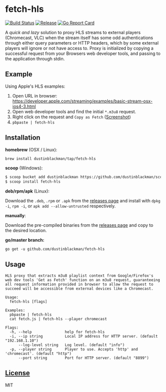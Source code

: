 # fetch-hls

[![Build Status](https://img.shields.io/github/workflow/status/dustinblackman/fetch-hls/Test?branch=master)](https://github.com/dustinblackman/fetch-hls/actions)
[![Release](https://img.shields.io/github/v/release/dustinblackman/fetch-hls)](https://github.com/dustinblackman/fetch-hls/releases)
[![Go Report Card](http://goreportcard.com/badge/dustinblackman/fetch-hls)](http://goreportcard.com/report/dustinblackman/fetch-hls)

A *quick and lazy* solution to proxy HLS streams to external players (Chromecast, VLC) when the stream itself has some odd authentications through either query parameters or HTTP headers, which by some external players will ignore or not have access to. Proxy is initialized by copying a successful request from your Browsers web developer tools, and passing to the application through stdin.

## Example

Using Apple's HLS examples:

1. Open URL in browser: https://developer.apple.com/streaming/examples/basic-stream-osx-ios4-3.html
2. Open web developer tools and find the initial `*.m3u8` request.
3. Right click on the request and `Copy as Fetch` ([Screenshot](https://i.imgur.com/FYl2Ovx.png))
4. `pbpaste | fetch-hls`

## Installation


**homebrew** (OSX / Linux):

```sh
brew install dustinblackman/tap/fetch-hls
```

**scoop** (Windows):

```sh
$ scoop bucket add dustinblackman https://github.com/dustinblackman/scoop-bucket.git
$ scoop install fetch-hls
```

**deb/rpm/apk** (Linux):

Download the `.deb`, `.rpm` or `.apk` from the [releases page](https://github.com/dustinblackman/fetch-hls/releases) and
install with `dpkg -i`, `rpm -i`, or `apk add --allow-untrusted` respectively.


**manually**:

Download the pre-compiled binaries from the [releases page](https://github.com/dustinblackman/fetch-hls/releases) and
copy to the desired location.

**go/master branch:**

```
go get -u github.com/dustinblackman/fetch-hls
```

## Usage

```
HLS proxy that extracts m3u8 playlist context from Google/Firefox's web dev tools 'Get as Fetch' function on an m3u8 request, guaranteeing all request information provided in browser to allow the request to succeed will be accessible from external devices like a Chromecast.

Usage:
  fetch-hls [flags]

Examples:
  pbpaste | fetch-hls
  cat fetch.js | fetch-hls --player chromecast

Flags:
  -h, --help               help for fetch-hls
  -i, --ip string          Local IP address for HTTP server. (default "192.168.1.10")
      --log-level string   Log level. (default "info")
  -p, --player string      Player to use. Accepts 'http' and 'chromecast'. (default "http")
      --port string        Port for HTTP server. (default "8899")
```

## [License](./LICENSE)

MIT
